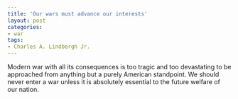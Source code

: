 ```yaml
---
title: 'Our wars must advance our interests'
layout: post
categories:
- war
tags:
- Charles A. Lindbergh Jr.
---
```


Modern war with all its consequences is too tragic and too devastating to be approached from anything but a purely American standpoint. We should never enter a war unless it is absolutely essential to the future welfare of our nation.